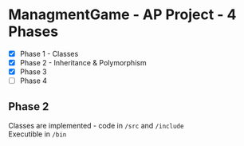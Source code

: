 # ManagmentGame - AP Project - 4 Phases

- [x] Phase 1 - Classes
- [x] Phase 2 - Inheritance & Polymorphism
- [x] Phase 3
- [ ] Phase 4

## Phase 2
Classes are implemented - code in `/src` and `/include`  
Executible in `/bin`  
